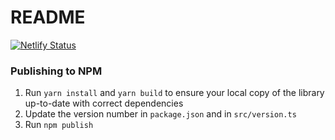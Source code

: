 # README

[![Netlify Status](https://api.netlify.com/api/v1/badges/136f4ad1-1d36-4b21-bc06-3133ad353da7/deploy-status)](https://app.netlify.com/sites/beneath-clients-js/deploys)

### Publishing to NPM

1. Run `yarn install` and `yarn build` to ensure your local copy of the library up-to-date with correct dependencies
2. Update the version number in `package.json` and in `src/version.ts`
3. Run `npm publish`
